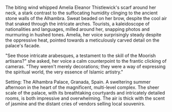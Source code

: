 The biting wind whipped Amelia Eleanor Thistlewick's scarf around her neck, a stark contrast to the suffocating humidity clinging to the ancient stone walls of the Alhambra.  Sweat beaded on her brow, despite the cool air that snaked through the intricate arches.  Tourists, a kaleidoscope of nationalities and languages, milled around her, snapping photos and murmuring in hushed tones.  Amelia, her voice surprisingly steady despite the oppressive heat, pointed towards a meticulously carved detail on the palace's facade.

"See those intricate arabesques, a testament to the skill of the Moorish artisans?" she asked, her voice a calm counterpoint to the frantic clicking of cameras.  "They weren't merely decorations; they were a way of expressing the spiritual world, the very essence of Islamic artistry."

Setting: The Alhambra Palace, Granada, Spain.  A sweltering summer afternoon in the heart of the magnificent, multi-level complex.  The sheer scale of the palace, with its breathtaking courtyards and intricately detailed rooms, is both impressive and overwhelming.  The air is thick with the scent of jasmine and the distant cries of vendors selling local souvenirs.
